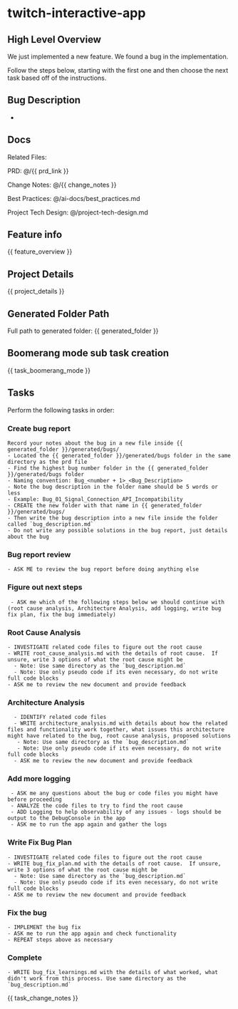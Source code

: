 # twitch-interactive-app

## High Level Overview
 We just implemented a new feature. We found a bug in the implementation.

 Follow the steps below, starting with the first one and then choose the next task based off of the instructions.

## Bug Description

- 

## Docs

Related Files: 

PRD: @/{{ prd_link }}

Change Notes: @/{{ change_notes }}

Best Practices: @/ai-docs/best_practices.md 

Project Tech Design: @/project-tech-design.md

## Feature info

{{ feature_overview }}
 
## Project Details

{{ project_details }} 

## Generated Folder Path

Full path to generated folder: {{ generated_folder }}

## Boomerang mode sub task creation

{{ task_boomerang_mode }}

## Tasks
Perform the following tasks in order:

### Create bug report
```
Record your notes about the bug in a new file inside {{ generated_folder }}/generated/bugs/
- Located the {{ generated_folder }}/generated/bugs folder in the same directory as the prd file
- Find the highest bug number folder in the {{ generated_folder }}/generated/bugs folder
- Naming convention: Bug_<number + 1>_<Bug_Description>
- Note the bug description in the folder name should be 5 words or less
- Example: Bug_01_Signal_Connection_API_Incompatibility
- CREATE the new folder with that name in {{ generated_folder }}/generated/bugs/
- Then write the bug description into a new file inside the folder called `bug_description.md`
- Do not write any possible solutions in the bug report, just details about the bug
```

### Bug report review
```
- ASK ME to review the bug report before doing anything else
```

### Figure out next steps
```
 - ASK me which of the following steps below we should continue with (root cause analysis, Architecture Analysis, add logging, write bug fix plan, fix the bug immediately)
```

### Root Cause Analysis
```
- INVESTIGATE related code files to figure out the root cause
- WRITE root_cause_analysis.md with the details of root cause.  If unsure, write 3 options of what the root cause might be
  - Note: Use same directory as the `bug_description.md`
  - Note: Use only pseudo code if its even necessary, do not write full code blocks
- ASK me to review the new document and provide feedback
```

### Architecture Analysis
```
  - IDENTIFY related code files
  - WRITE architecture_analysis.md with details about how the related files and functionality work together, what issues this architecture might have related to the bug, root cause analysis, proposed solutions
   - Note: Use same directory as the `bug_description.md`
   - Note: Use only pseudo code if its even necessary, do not write full code blocks
  - ASK me to review the new document and provide feedback
```

### Add more logging
```
 - ASK me any questions about the bug or code files you might have before proceeding
 - ANALYZE the code files to try to find the root cause
 - ADD Logging to help observability of any issues - logs should be output to the DebugConsole in the app
 - ASK me to run the app again and gather the logs 
 ```

### Write Fix Bug Plan
```
- INVESTIGATE related code files to figure out the root cause
- WRITE bug_fix_plan.md with the details of root cause.  If unsure, write 3 options of what the root cause might be
  - Note: Use same directory as the `bug_description.md`
  - Note: Use only pseudo code if its even necessary, do not write full code blocks
- ASK me to review the new document and provide feedback
```

### Fix the bug
```
- IMPLEMENT the bug fix
- ASK me to run the app again and check functionality
- REPEAT steps above as necessary
```

 ### Complete
 ```
 - WRITE bug_fix_learnings.md with the details of what worked, what didn't work from this process. Use same directory as the `bug_description.md`
 ```

{{ task_change_notes }}
